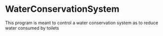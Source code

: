 WaterConservationSystem
=======================

This program is meant to control a water conservation system as to reduce water consumed by toilets
